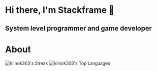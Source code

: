 # Hi there, I'm Stackframe :wave:
## System level programmer and game developer
# About
![klinok303's Streak](https://github-readme-streak-stats.herokuapp.com/?user=klinok303&theme=tokyonight&hide_border=true)
![klinok303's Top Languages](https://github-readme-stats.vercel.app/api/top-langs/?username=klinok303&theme=tokyonight&show_icons=true&hide_border=true&layout=compact)

<!--
**klinok303/klinok303** is a ✨ _special_ ✨ repository because its `README.md` (this file) appears on your GitHub profile.

Here are some ideas to get you started:

- 🔭 I’m currently working on ...
- 🌱 I’m currently learning ...
- 👯 I’m looking to collaborate on ...
- 🤔 I’m looking for help with ...
- 💬 Ask me about ...
- 📫 How to reach me: ...
- 😄 Pronouns: ...
- ⚡ Fun fact: ...
-->
